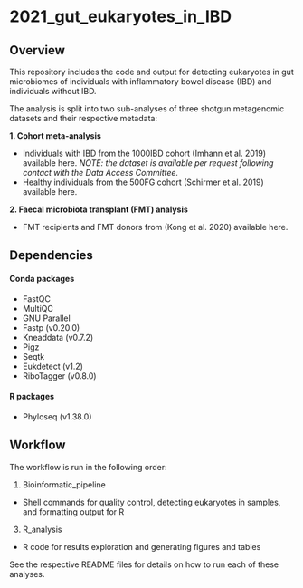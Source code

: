 # 2021_gut_eukaryotes_in_IBD

## Overview
This repository includes the code and output for detecting eukaryotes in gut microbiomes of individuals with inflammatory bowel disease (IBD) and individuals without IBD. 

The analysis is split into two sub-analyses of three shotgun metagenomic datasets and their respective metadata:

**1.	Cohort meta-analysis**
   -	Individuals with IBD from the 1000IBD cohort (Imhann et al. 2019) available here. *NOTE: the dataset is available per request following contact with the Data Access Committee.*
   -	Healthy individuals from the 500FG cohort (Schirmer et al. 2019) available here.
 
**2.	Faecal microbiota transplant (FMT) analysis**
   - FMT recipients and FMT donors from (Kong et al. 2020) available here.

## Dependencies

#### Conda packages
-	FastQC
-	MultiQC 
-	GNU Parallel
-	Fastp (v0.20.0)
-	Kneaddata (v0.7.2)
-	Pigz
-	Seqtk
-	Eukdetect (v1.2)
-	RiboTagger (v0.8.0)

#### R packages
- Phyloseq (v1.38.0)

## Workflow
The workflow is run in the following order:
1. Bioinformatic_pipeline
- Shell commands for quality control, detecting eukaryotes in samples, and formatting output for R
3. R_analysis
- R code for results exploration and generating figures and tables

See the respective README files for details on how to run each of these analyses.
